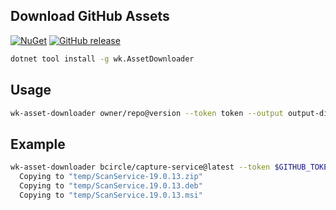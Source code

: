 ## Download GitHub Assets

[![NuGet](https://img.shields.io/nuget/v/wk.AssetDownloader.svg)](https://www.nuget.org/packages/wk.AssetDownloader)
[![GitHub release](https://img.shields.io/github/release/wk-j/wk.AssetDownloader.svg?style=flat-square)](https://github.com/wk-j/wk.AssetDownloader/releases)

```bash
dotnet tool install -g wk.AssetDownloader
```

## Usage

```bash
wk-asset-downloader owner/repo@version --token token --output output-dir
```

## Example

```bash
wk-asset-downloader bcircle/capture-service@latest --token $GITHUB_TOKEN --output temp
  Copying to "temp/ScanService-19.0.13.zip"
  Copying to "temp/ScanService.19.0.13.deb"
  Copying to "temp/ScanService.19.0.13.msi"
```